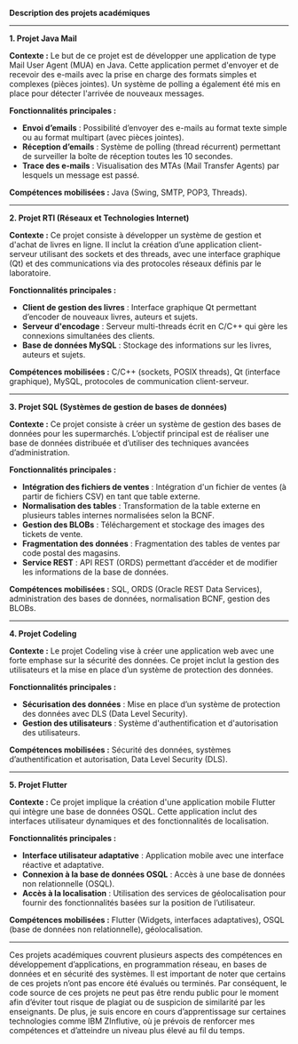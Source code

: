 **Description des projets académiques**

---

**1. Projet Java Mail**

**Contexte :**
Le but de ce projet est de développer une application de type Mail User Agent (MUA) en Java. Cette application permet d'envoyer et de recevoir des e-mails avec la prise en charge des formats simples et complexes (pièces jointes). Un système de polling a également été mis en place pour détecter l'arrivée de nouveaux messages.

**Fonctionnalités principales :**
- **Envoi d’emails** : Possibilité d’envoyer des e-mails au format texte simple ou au format multipart (avec pièces jointes).
- **Réception d’emails** : Système de polling (thread récurrent) permettant de surveiller la boîte de réception toutes les 10 secondes.
- **Trace des e-mails** : Visualisation des MTAs (Mail Transfer Agents) par lesquels un message est passé.

**Compétences mobilisées :** Java (Swing, SMTP, POP3, Threads).

---

**2. Projet RTI (Réseaux et Technologies Internet)**

**Contexte :**
Ce projet consiste à développer un système de gestion et d'achat de livres en ligne. Il inclut la création d’une application client-serveur utilisant des sockets et des threads, avec une interface graphique (Qt) et des communications via des protocoles réseaux définis par le laboratoire.

**Fonctionnalités principales :**
- **Client de gestion des livres** : Interface graphique Qt permettant d’encoder de nouveaux livres, auteurs et sujets.
- **Serveur d'encodage** : Serveur multi-threads écrit en C/C++ qui gère les connexions simultanées des clients.
- **Base de données MySQL** : Stockage des informations sur les livres, auteurs et sujets.

**Compétences mobilisées :** C/C++ (sockets, POSIX threads), Qt (interface graphique), MySQL, protocoles de communication client-serveur.

---

**3. Projet SQL (Systèmes de gestion de bases de données)**

**Contexte :**
Ce projet consiste à créer un système de gestion des bases de données pour les supermarchés. L’objectif principal est de réaliser une base de données distribuée et d’utiliser des techniques avancées d’administration.

**Fonctionnalités principales :**
- **Intégration des fichiers de ventes** : Intégration d'un fichier de ventes (à partir de fichiers CSV) en tant que table externe.
- **Normalisation des tables** : Transformation de la table externe en plusieurs tables internes normalisées selon la BCNF.
- **Gestion des BLOBs** : Téléchargement et stockage des images des tickets de vente.
- **Fragmentation des données** : Fragmentation des tables de ventes par code postal des magasins.
- **Service REST** : API REST (ORDS) permettant d’accéder et de modifier les informations de la base de données.

**Compétences mobilisées :** SQL, ORDS (Oracle REST Data Services), administration des bases de données, normalisation BCNF, gestion des BLOBs.

---

**4. Projet Codeling**

**Contexte :**
Le projet Codeling vise à créer une application web avec une forte emphase sur la sécurité des données. Ce projet inclut la gestion des utilisateurs et la mise en place d’un système de protection des données.

**Fonctionnalités principales :**
- **Sécurisation des données** : Mise en place d’un système de protection des données avec DLS (Data Level Security).
- **Gestion des utilisateurs** : Système d'authentification et d'autorisation des utilisateurs.

**Compétences mobilisées :** Sécurité des données, systèmes d’authentification et autorisation, Data Level Security (DLS).

---

**5. Projet Flutter**

**Contexte :**
Ce projet implique la création d'une application mobile Flutter qui intègre une base de données OSQL. Cette application inclut des interfaces utilisateur dynamiques et des fonctionnalités de localisation.

**Fonctionnalités principales :**
- **Interface utilisateur adaptative** : Application mobile avec une interface réactive et adaptative.
- **Connexion à la base de données OSQL** : Accès à une base de données non relationnelle (OSQL).
- **Accès à la localisation** : Utilisation des services de géolocalisation pour fournir des fonctionnalités basées sur la position de l’utilisateur.

**Compétences mobilisées :** Flutter (Widgets, interfaces adaptatives), OSQL (base de données non relationnelle), géolocalisation.

---

Ces projets académiques couvrent plusieurs aspects des compétences en développement d’applications, en programmation réseau, en bases de données et en sécurité des systèmes. Il est important de noter que certains de ces projets n’ont pas encore été évalués ou terminés. Par conséquent, le code source de ces projets ne peut pas être rendu public pour le moment afin d’éviter tout risque de plagiat ou de suspicion de similarité par les enseignants. De plus, je suis encore en cours d’apprentissage sur certaines technologies comme IBM ZInflutive, où je prévois de renforcer mes compétences et d’atteindre un niveau plus élevé au fil du temps.

